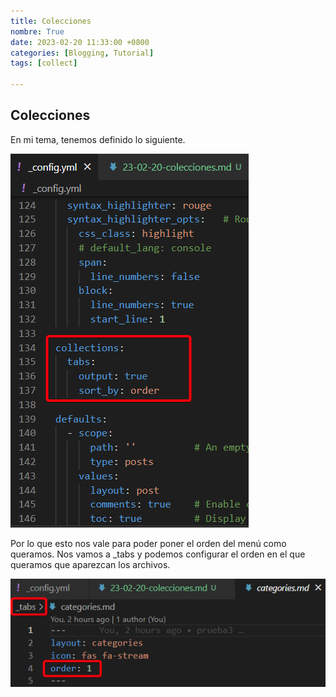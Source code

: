```yaml
---
title: Colecciones 
nombre: True
date: 2023-02-20 11:33:00 +0800
categories: [Blogging, Tutorial]
tags: [collect]

---
```


## Colecciones
En mi tema, tenemos definido lo siguiente.

![Desktop View](/assets/img/coleccion.png)

Por lo que esto nos vale para poder poner el orden del menú como queramos.
Nos vamos a _tabs y podemos configurar el orden en el que queramos que aparezcan los archivos.

![Desktop View](/assets/img/coleccion1.png)